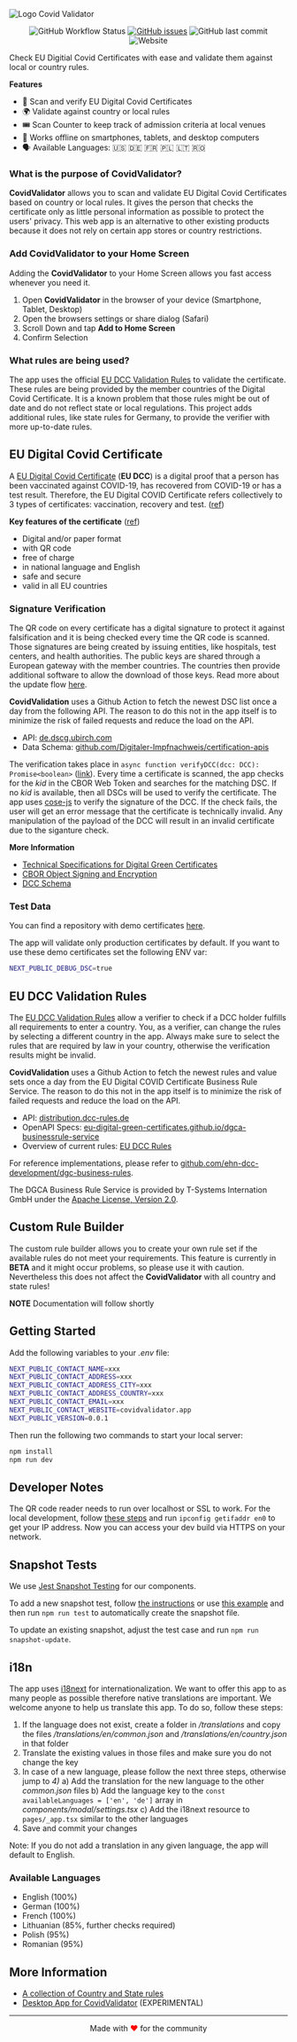 <img src="./assets/covid-validator-preview.png" alt="Logo Covid Validator" />

<div align="center">

![GitHub Workflow Status](https://img.shields.io/github/workflow/status/timokoenig/covid-validator/Build%20and%20run%20unit%20tests) [![GitHub issues](https://img.shields.io/github/issues/timokoenig/covid-validator)](https://github.com/timokoenig/covid-validator/issues) ![GitHub last commit](https://img.shields.io/github/last-commit/timokoenig/covid-validator) ![Website](https://img.shields.io/website?down_message=offline&label=webapp&up_message=online&url=https%3A%2F%2Fcovidvalidator.app)

</div>

Check EU Digitial Covid Certificates with ease and validate them against local or country rules.

**Features**

- 📱 Scan and verify EU Digital Covid Certificates
- 🌍 Validate against country or local rules
- 🎟 Scan Counter to keep track of admission criteria at local venues
- 📴 Works offline on smartphones, tablets, and desktop computers
- 🗣 Available Languages: 🇺🇸 🇩🇪 🇫🇷 🇵🇱 🇱🇹 🇷🇴

### What is the purpose of CovidValidator?

**CovidValidator** allows you to scan and validate EU Digital Covid Certificates based on country or local rules. It gives the person that checks the certificate only as little personal information as possible to protect the users' privacy. This web app is an alternative to other existing products because it does not rely on certain app stores or country restrictions.

### Add CovidValidator to your Home Screen

Adding the **CovidValidator** to your Home Screen allows you fast access whenever you need it.

1. Open **CovidValidator** in the browser of your device (Smartphone, Tablet, Desktop)
2. Open the browsers settings or share dialog (Safari)
3. Scroll Down and tap **Add to Home Screen**
4. Confirm Selection

### What rules are being used?

The app uses the official [EU DCC Validation Rules](#eu-dcc-validation-rules) to validate the certificate. These rules are being provided by the member countries of the Digital Covid Certificate. It is a known problem that those rules might be out of date and do not reflect state or local regulations. This project adds additional rules, like state rules for Germany, to provide the verifier with more up-to-date rules.

## EU Digital Covid Certificate

A [EU Digital Covid Certificate](https://ec.europa.eu/info/live-work-travel-eu/coronavirus-response/safe-covid-19-vaccines-europeans/eu-digital-covid-certificate_en) (**EU DCC**) is a digital proof that a person has been vaccinated against COVID-19, has recovered from COVID-19 or has a test result. Therefore, the EU Digital COVID Certificate refers collectively to 3 types of certificates: vaccination, recovery and test. ([ref](https://ec.europa.eu/health/ehealth-digital-health-and-care/ehealth-and-covid-19_en))

**Key features of the certificate** ([ref](https://ec.europa.eu/info/live-work-travel-eu/coronavirus-response/safe-covid-19-vaccines-europeans/eu-digital-covid-certificate_en))

- Digital and/or paper format
- with QR code
- free of charge
- in national language and English
- safe and secure
- valid in all EU countries

### Signature Verification

The QR code on every certificate has a digital signature to protect it against falsification and it is being checked every time the QR code is scanned. Those signatures are being created by issuing entities, like hospitals, test centers, and health authorities. The public keys are shared through a European gateway with the member countries. The countries then provide additional software to allow the download of those keys. Read more about the update flow [here](https://github.com/Digitaler-Impfnachweis/certification-apis/blob/master/dsc-update/README.md).

**CovidValidation** uses a Github Action to fetch the newest DSC list once a day from the following API. The reason to do this not in the app itself is to minimize the risk of failed requests and reduce the load on the API.

- API: [de.dscg.ubirch.com](https://de.dscg.ubirch.com/trustList/DSC/)
- Data Schema: [github.com/Digitaler-Impfnachweis/certification-apis](https://github.com/Digitaler-Impfnachweis/certification-apis/blob/master/dsc-update/README.md#data-schema)

The verification takes place in `async function verifyDCC(dcc: DCC): Promise<boolean>` ([link](https://github.com/timokoenig/covid-validator/blob/bbf92a6df5ad56463d8e6fd47190ed4a1f023b3a/utils/dcc.ts#L219)). Every time a certificate is scanned, the app checks for the _kid_ in the CBOR Web Token and searches for the matching DSC. If no _kid_ is available, then all DSCs will be used to verify the certificate. The app uses [cose-js](https://github.com/erdtman/COSE-JS) to verify the signature of the DCC. If the check fails, the user will get an error message that the certificate is technically invalid. Any manipulation of the payload of the DCC will result in an invalid certificate due to the siganture check.

**More Information**

- [Technical Specifications for Digital Green Certificates](https://ec.europa.eu/health/system/files/2021-04/digital-green-certificates_v1_en_0.pdf)
- [CBOR Object Signing and Encryption](https://datatracker.ietf.org/doc/html/draft-ietf-cose-msg)
- [DCC Schema](https://github.com/ehn-dcc-development/ehn-dcc-schema)

### Test Data

You can find a repository with demo certificates [here](https://github.com/eu-digital-green-certificates/dcc-quality-assurance).

The app will validate only production certificates by default. If you want to use these demo certificates set the following ENV var:

```bash
NEXT_PUBLIC_DEBUG_DSC=true
```

## EU DCC Validation Rules

The [EU DCC Validation Rules](https://ec.europa.eu/health/system/files/2021-06/eu-dcc_validation-rules_en_0.pdf) allow a verifier to check if a DCC holder fulfills all requirements to enter a country. You, as a verifier, can change the rules by selecting a different country in the app. Always make sure to select the rules that are required by law in your country, otherwise the verification results might be invalid.

**CovidValidation** uses a Github Action to fetch the newest rules and value sets once a day from the EU Digital COVID Certificate Business Rule Service. The reason to do this not in the app itself is to minimize the risk of failed requests and reduce the load on the API.

- API: [distribution.dcc-rules.de](https://distribution.dcc-rules.de)
- OpenAPI Specs: [eu-digital-green-certificates.github.io/dgca-businessrule-service](https://eu-digital-green-certificates.github.io/dgca-businessrule-service/)
- Overview of current rules: [EU DCC Rules](https://timokoenig.github.io/eu-dcc-rules/)

For reference implementations, please refer to [github.com/ehn-dcc-development/dgc-business-rules](https://github.com/ehn-dcc-development/dgc-business-rules).

The DGCA Business Rule Service is provided by T-Systems Internation GmbH under the [Apache License, Version 2.0](https://www.apache.org/licenses/LICENSE-2.0).

## Custom Rule Builder

The custom rule builder allows you to create your own rule set if the available rules do not meet your requirements. This feature is currently in **BETA** and it might occur problems, so please use it with caution. Nevertheless this does not affect the **CovidValidator** with all country and state rules!

**NOTE** Documentation will follow shortly

## Getting Started

Add the following variables to your _.env_ file:

```sh
NEXT_PUBLIC_CONTACT_NAME=xxx
NEXT_PUBLIC_CONTACT_ADDRESS=xxx
NEXT_PUBLIC_CONTACT_ADDRESS_CITY=xxx
NEXT_PUBLIC_CONTACT_ADDRESS_COUNTRY=xxx
NEXT_PUBLIC_CONTACT_EMAIL=xxx
NEXT_PUBLIC_CONTACT_WEBSITE=covidvalidator.app
NEXT_PUBLIC_VERSION=0.0.1
```

Then run the following two commands to start your local server:

```sh
npm install
npm run dev
```

## Developer Notes

The QR code reader needs to run over localhost or SSL to work. For the local development, follow [these steps](https://github.com/vercel/next.js/discussions/10935#discussioncomment-1540436) and run `ipconfig getifaddr en0` to get your IP address. Now you can access your dev build via HTTPS on your network.

## Snapshot Tests

We use [Jest Snapshot Testing](https://jestjs.io/docs/snapshot-testing) for our components.

To add a new snapshot test, follow [the instructions](https://jestjs.io/docs/snapshot-testing) or use [this example](./tests/components/external-link.test.tsx) and then run `npm run test` to automatically create the snapshot file.

To update an existing snapshot, adjust the test case and run `npm run snapshot-update`.

## i18n

The app uses [i18next](https://www.i18next.com/) for internationalization. We want to offer this app to as many people as possible therefore native translations are important. We welcome anyone to help us translate this app. To do so, follow these steps:

1. If the language does not exist, create a folder in _/translations_ and copy the files _/translations/en/common.json_ and _/translations/en/country.json_ in that folder
2. Translate the existing values in those files and make sure you do not change the key
3. In case of a new language, please follow the next three steps, otherwise jump to _4)_
   a) Add the translation for the new language to the other _common.json_ files
   b) Add the language key to the `const availableLanguages = ['en', 'de']` array in _components/modal/settings.tsx_
   c) Add the i18next resource to `pages/_app.tsx` similar to the other languages
4. Save and commit your changes

Note: If you do not add a translation in any given language, the app will default to English.

### Available Languages

- English (100%)
- German (100%)
- French (100%)
- Lithuanian (85%, further checks required)
- Polish (95%)
- Romanian (95%)

## More Information

- [A collection of Country and State rules](./docs/README.md)
- [Desktop App for CovidValidator](https://github.com/timokoenig/covid-validator-app) (EXPERIMENTAL)

---

<p align="center">Made with <span style="color: red">♥</span> for the community</p>
